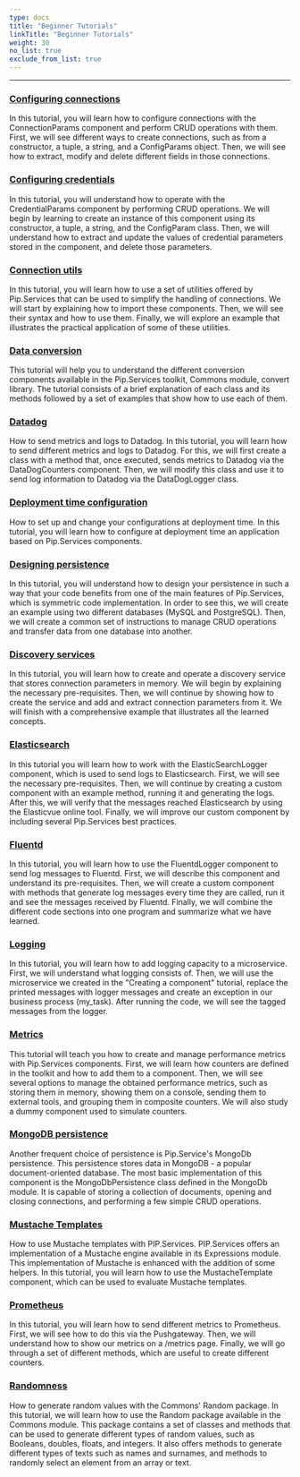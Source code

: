 ```yaml
---
type: docs
title: "Beginner Tutorials"
linkTitle: "Beginner Tutorials" 
weight: 30
no_list: true
exclude_from_list: true
---
```

---

### [Configuring connections](configuration/configuring_connections)

In this tutorial, you will learn how to configure connections with the ConnectionParams component and perform CRUD operations with them. First, we will see different ways to create connections, such as from a constructor, a tuple, a string, and a ConfigParams object. Then, we will see how to extract, modify and delete different fields in those connections.

### [Configuring credentials](configuration/configuring_credentials)

In this tutorial, you will understand how to operate with the CredentialParams component by performing CRUD operations. We will begin by learning to create an instance of this component using its constructor, a tuple, a string, and the ConfigParam class. Then, we will understand how to extract and update the values of credential parameters stored in the component, and delete those parameters.

### [Connection utils](communication/connection_utils)

In this tutorial, you will learn how to use a set of utilities offered by Pip.Services that can be used to simplify the handling of connections. We will start by explaining how to import these components. Then, we will see their syntax and how to use them. Finally, we will explore an example that illustrates the practical application of some of these utilities.

### [Data conversion](data_handling/data_conversion)

This tutorial will help you to understand the different conversion components available in the Pip.Services toolkit, Commons module, convert library. The tutorial consists of a brief explanation of each class and its methods followed by a set of examples that show how to use each of them.

### [Datadog](observability/datadog)

How to send metrics and logs to Datadog.
In this tutorial, you will learn how to send different metrics and logs to Datadog. For this, we will first create a class with a method that, once executed, sends metrics to Datadog via the DataDogCounters component. Then, we will modify this class and use it to send log information to Datadog via the DataDogLogger class.

### [Deployment time configuration](configuration/deployment_configuration)

How to set up and change your configurations at deployment time.
In this tutorial, you will learn how to configure at deployment time an application based on Pip.Services components.

### [Designing persistence](persistences/designing_persistence)

In this tutorial, you will understand how to design your persistence in such a way that your code benefits from one of the main features of Pip.Services, which is symmetric code implementation.
In order to see this, we will create an example using two different databases (MySQL and PostgreSQL). Then, we will create a common set of instructions to manage CRUD operations and transfer data from one database into another.

### [Discovery services](discovery_services)

In this tutorial, you will learn how to create and operate a discovery service that stores connection parameters in memory. We will begin by explaining the necessary pre-requisites. Then, we will continue by showing how to create the service and add and extract connection parameters from it. We will finish with a comprehensive example that illustrates all the learned concepts.

### [Elasticsearch](observability/elasticsearch)

In this tutorial you will learn how to work with the ElasticSearchLogger component, which is used to send logs to Elasticsearch. First, we will see the necessary pre-requisites. Then, we will continue by creating a custom component with an example method, running it and generating the logs. After this, we will verify that the messages reached Elasticsearch by using the Elasticvue online tool. Finally, we will improve our custom component by including several Pip.Services best practices.

### [Fluentd](observability/fluentd)

In this tutorial, you will learn how to use the FluentdLogger component to send log messages to Fluentd. First, we will describe this component and understand its pre-requisites. Then, we will create a custom component with methods that generate log messages every time they are called, run it and see the messages received by Fluentd. Finally, we will combine the different code sections into one program and summarize what we have learned.

### [Logging](logging)

In this tutorial, you will learn how to add logging capacity to a microservice. First, we will understand what logging consists of. Then, we will use the microservice we created in the "Creating a component" tutorial, replace the printed messages with logger messages and create an exception in our business process (my_task). After running the code, we will see the tagged messages from the logger.

### [Metrics](metrics)

This tutorial will teach you how to create and manage performance metrics with Pip.Services components. First, we will learn how counters are defined in the toolkit and how to add them to a component. Then, we will see several options to manage the obtained performance metrics, such as storing them in memory, showing them on a console, sending them to external tools, and grouping them in composite counters. We will also study a dummy component used to simulate counters.

### [MongoDB persistence](mongodb_persistence)

Another frequent choice of persistence is Pip.Service's MongoDb persistence. This persistence stores data in MongoDB - a popular document-oriented database. The most basic implementation of this component is the MongoDbPersistence class defined in the MongoDb module. It is capable of storing a collection of documents, opening and closing connections, and performing a few simple CRUD operations.

### [Mustache Templates](mustache_templates)

How to use Mustache templates with PIP.Services. 
PIP.Services offers an implementation of a Mustache engine available in its Expressions module. This implementation of Mustache is enhanced with the addition of some helpers. In this tutorial, you will learn how to use the MustacheTemplate component, which can be used to evaluate Mustache templates.

### [Prometheus](prometheus)

In this tutorial, you will learn how to send different metrics to Prometheus. First, we will see how to do this via the Pushgateway. Then, we will understand how to show our metrics on a /metrics page. Finally, we will go through a set of different methods, which are useful to create different counters.

### [Randomness](randomness)

How to generate random values with the Commons' Random package.
In this tutorial, we will learn how to use the Random package available in the Commons module. This package contains a set of classes and methods that can be used to generate different types of random values, such as Booleans, doubles, floats, and integers. It also offers methods to generate different types of texts such as names and surnames, and methods to randomly select an element from an array or text.
